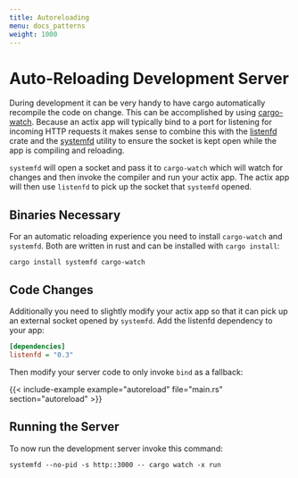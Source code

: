 ```yaml
---
title: Autoreloading
menu: docs_patterns
weight: 1000
---
```


# Auto-Reloading Development Server

During development it can be very handy to have cargo automatically recompile the code
on change.  This can be accomplished by using [cargo-watch][cargowatch].  Because an
actix app will typically bind to a port for listening for incoming HTTP requests it makes
sense to combine this with the [listenfd][listenfd] crate and the [systemfd][systemfd]
utility to ensure the socket is kept open while the app is compiling and reloading.

`systemfd` will open a socket and pass it to `cargo-watch` which will watch for
changes and then invoke the compiler and run your actix app.  The actix app
will then use `listenfd` to pick up the socket that `systemfd` opened.

## Binaries Necessary

For an automatic reloading experience you need to install `cargo-watch` and
`systemfd`.  Both are written in rust and can be installed with `cargo install`:

```
cargo install systemfd cargo-watch
```

## Code Changes

Additionally you need to slightly modify your actix app so that it can pick up
an external socket opened by `systemfd`.  Add the listenfd dependency to your app:

```ini
[dependencies]
listenfd = "0.3"
```

Then modify your server code to only invoke `bind` as a fallback:

{{< include-example example="autoreload" file="main.rs" section="autoreload" >}}

## Running the Server

To now run the development server invoke this command:

```
systemfd --no-pid -s http::3000 -- cargo watch -x run
```

[cargowatch]: https://github.com/passcod/cargo-watch
[listenfd]: https://crates.io/crates/listenfd
[systemfd]: https://github.com/mitsuhiko/systemfd
